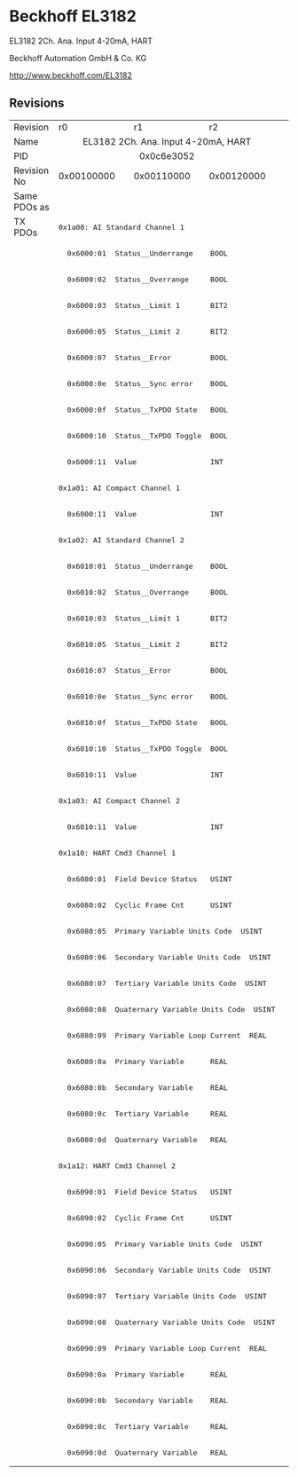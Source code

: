 # Beckhoff EL3182

EL3182 2Ch. Ana. Input 4-20mA, HART

Beckhoff Automation GmbH & Co. KG

http://www.beckhoff.com/EL3182

## Revisions
<table>
<tr >
<td>Revision</td>
<td><div class="foo">r0</div></td>
<td><div class="foo">r1</div></td>
<td><div class="foo">r2</div></td>
</tr>
<tr >
<td>Name</td>
<td colspan=3 align="center"><div class="foo">EL3182 2Ch. Ana. Input 4-20mA, HART</div></td>
</tr>
<tr >
<td>PID</td>
<td colspan=3 align="center"><div class="foo">0x0c6e3052</div></td>
</tr>
<tr >
<td>Revision No</td>
<td>0x00100000</td>
<td>0x00110000</td>
<td>0x00120000</td>
</tr>
<tr >
<td>Same PDOs as</td>
<td colspan=3 align="center"></td>
</tr>
<tr class="txpdo pdosection">
<td rowspan=48 valign=top>TX PDOs</td>
<td colspan=3 align="left"><pre>0x1a00: AI Standard Channel 1</pre></td>
<td></td>
</tr>
<tr class="txpdo">
<td colspan=3 align="left"><pre>  0x6000:01  Status__Underrange    BOOL</pre></td>
</tr>
<tr class="txpdo">
<td colspan=3 align="left"><pre>  0x6000:02  Status__Overrange     BOOL</pre></td>
</tr>
<tr class="txpdo">
<td colspan=3 align="left"><pre>  0x6000:03  Status__Limit 1       BIT2</pre></td>
</tr>
<tr class="txpdo">
<td colspan=3 align="left"><pre>  0x6000:05  Status__Limit 2       BIT2</pre></td>
</tr>
<tr class="txpdo">
<td colspan=3 align="left"><pre>  0x6000:07  Status__Error         BOOL</pre></td>
</tr>
<tr class="txpdo">
<td colspan=3 align="left"><pre>  0x6000:0e  Status__Sync error    BOOL</pre></td>
</tr>
<tr class="txpdo">
<td colspan=3 align="left"><pre>  0x6000:0f  Status__TxPDO State   BOOL</pre></td>
</tr>
<tr class="txpdo">
<td colspan=3 align="left"><pre>  0x6000:10  Status__TxPDO Toggle  BOOL</pre></td>
</tr>
<tr class="txpdo">
<td colspan=3 align="left"><pre>  0x6000:11  Value                 INT</pre></td>
</tr>
<tr class="txpdo pdosection">
<td colspan=3 align="left"><pre>0x1a01: AI Compact Channel 1</pre></td>
</tr>
<tr class="txpdo">
<td colspan=3 align="left"><pre>  0x6000:11  Value                 INT</pre></td>
</tr>
<tr class="txpdo pdosection">
<td colspan=3 align="left"><pre>0x1a02: AI Standard Channel 2</pre></td>
</tr>
<tr class="txpdo">
<td colspan=3 align="left"><pre>  0x6010:01  Status__Underrange    BOOL</pre></td>
</tr>
<tr class="txpdo">
<td colspan=3 align="left"><pre>  0x6010:02  Status__Overrange     BOOL</pre></td>
</tr>
<tr class="txpdo">
<td colspan=3 align="left"><pre>  0x6010:03  Status__Limit 1       BIT2</pre></td>
</tr>
<tr class="txpdo">
<td colspan=3 align="left"><pre>  0x6010:05  Status__Limit 2       BIT2</pre></td>
</tr>
<tr class="txpdo">
<td colspan=3 align="left"><pre>  0x6010:07  Status__Error         BOOL</pre></td>
</tr>
<tr class="txpdo">
<td colspan=3 align="left"><pre>  0x6010:0e  Status__Sync error    BOOL</pre></td>
</tr>
<tr class="txpdo">
<td colspan=3 align="left"><pre>  0x6010:0f  Status__TxPDO State   BOOL</pre></td>
</tr>
<tr class="txpdo">
<td colspan=3 align="left"><pre>  0x6010:10  Status__TxPDO Toggle  BOOL</pre></td>
</tr>
<tr class="txpdo">
<td colspan=3 align="left"><pre>  0x6010:11  Value                 INT</pre></td>
</tr>
<tr class="txpdo pdosection">
<td colspan=3 align="left"><pre>0x1a03: AI Compact Channel 2</pre></td>
</tr>
<tr class="txpdo">
<td colspan=3 align="left"><pre>  0x6010:11  Value                 INT</pre></td>
</tr>
<tr class="txpdo pdosection">
<td colspan=3 align="left"><pre>0x1a10: HART Cmd3 Channel 1</pre></td>
</tr>
<tr class="txpdo">
<td colspan=3 align="left"><pre>  0x6080:01  Field Device Status   USINT</pre></td>
</tr>
<tr class="txpdo">
<td colspan=3 align="left"><pre>  0x6080:02  Cyclic Frame Cnt      USINT</pre></td>
</tr>
<tr class="txpdo">
<td colspan=3 align="left"><pre>  0x6080:05  Primary Variable Units Code  USINT</pre></td>
</tr>
<tr class="txpdo">
<td colspan=3 align="left"><pre>  0x6080:06  Secondary Variable Units Code  USINT</pre></td>
</tr>
<tr class="txpdo">
<td colspan=3 align="left"><pre>  0x6080:07  Tertiary Variable Units Code  USINT</pre></td>
</tr>
<tr class="txpdo">
<td colspan=3 align="left"><pre>  0x6080:08  Quaternary Variable Units Code  USINT</pre></td>
</tr>
<tr class="txpdo">
<td colspan=3 align="left"><pre>  0x6080:09  Primary Variable Loop Current  REAL</pre></td>
</tr>
<tr class="txpdo">
<td colspan=3 align="left"><pre>  0x6080:0a  Primary Variable      REAL</pre></td>
</tr>
<tr class="txpdo">
<td colspan=3 align="left"><pre>  0x6080:0b  Secondary Variable    REAL</pre></td>
</tr>
<tr class="txpdo">
<td colspan=3 align="left"><pre>  0x6080:0c  Tertiary Variable     REAL</pre></td>
</tr>
<tr class="txpdo">
<td colspan=3 align="left"><pre>  0x6080:0d  Quaternary Variable   REAL</pre></td>
</tr>
<tr class="txpdo pdosection">
<td colspan=3 align="left"><pre>0x1a12: HART Cmd3 Channel 2</pre></td>
</tr>
<tr class="txpdo">
<td colspan=3 align="left"><pre>  0x6090:01  Field Device Status   USINT</pre></td>
</tr>
<tr class="txpdo">
<td colspan=3 align="left"><pre>  0x6090:02  Cyclic Frame Cnt      USINT</pre></td>
</tr>
<tr class="txpdo">
<td colspan=3 align="left"><pre>  0x6090:05  Primary Variable Units Code  USINT</pre></td>
</tr>
<tr class="txpdo">
<td colspan=3 align="left"><pre>  0x6090:06  Secondary Variable Units Code  USINT</pre></td>
</tr>
<tr class="txpdo">
<td colspan=3 align="left"><pre>  0x6090:07  Tertiary Variable Units Code  USINT</pre></td>
</tr>
<tr class="txpdo">
<td colspan=3 align="left"><pre>  0x6090:08  Quaternary Variable Units Code  USINT</pre></td>
</tr>
<tr class="txpdo">
<td colspan=3 align="left"><pre>  0x6090:09  Primary Variable Loop Current  REAL</pre></td>
</tr>
<tr class="txpdo">
<td colspan=3 align="left"><pre>  0x6090:0a  Primary Variable      REAL</pre></td>
</tr>
<tr class="txpdo">
<td colspan=3 align="left"><pre>  0x6090:0b  Secondary Variable    REAL</pre></td>
</tr>
<tr class="txpdo">
<td colspan=3 align="left"><pre>  0x6090:0c  Tertiary Variable     REAL</pre></td>
</tr>
<tr class="txpdo">
<td colspan=3 align="left"><pre>  0x6090:0d  Quaternary Variable   REAL</pre></td>
</tr>
</table>
